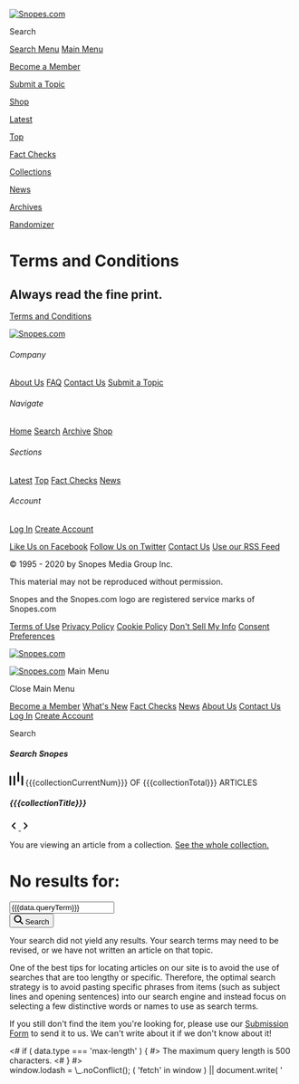  [![Snopes.com](https://www.snopes.com/content/themes/snopes/dist/images/logo-main.png)](https://www.snopes.com/) 

Search

[Search Menu](#themeSearchModal) [Main Menu](#themeMenuModal)

[Become a Member](https://www.snopes.com/founding-members "Become a Member")

[Submit a Topic](https://www.snopes.com/contact/ "Submit a Topic")

[Shop](https://www.snopes.com/shop/ "Shop")

[Latest](https://www.snopes.com/latest/ "Latest")

[Top](https://www.snopes.com/top/ "Top")

[Fact Checks](https://www.snopes.com/fact-check/ "Fact Checks")

[Collections](https://www.snopes.com/collections/ "Collections")

[News](https://www.snopes.com/news/ "News")

[Archives](https://www.snopes.com/sitemap/ "Archives")

[Randomizer](https://www.snopes.com/random "Randomizer")

Terms and Conditions
====================

Always read the fine print.
---------------------------

[Terms and Conditions](https://www.iubenda.com/terms-and-conditions/49533561 "Terms and Conditions ")

 [![Snopes.com](https://www.snopes.com/content/themes/snopes/dist/images/logo-main.png)](https://www.snopes.com/) 

###### Company

[About Us](https://www.snopes.com/about/) [FAQ](https://www.snopes.com/faq/) [Contact Us](https://www.snopes.com/contact/) [Submit a Topic](https://www.snopes.com/contact/)

###### Navigate

[Home](https://www.snopes.com/) [Search](https://www.snopes.com/search/) [Archive](https://www.snopes.com/sitemap/) [Shop](https://shop.snopes.com/)

###### Sections

[Latest](https://www.snopes.com/latest/) [Top](https://www.snopes.com/top/) [Fact Checks](https://www.snopes.com/fact-check/) [News](https://www.snopes.com/news/)

###### Account

[Log In](https://www.snopes.com/login/) [Create Account](https://www.snopes.com/signup/)

[Like Us on Facebook](https://www.facebook.com/snopes) [Follow Us on Twitter](https://www.twitter.com/snopes) [Contact Us](https://www.snopes.com/contact/) [Use our RSS Feed](https://www.snopes.com/feed/)

© 1995 - 2020 by Snopes Media Group Inc.

This material may not be reproduced without permission.

Snopes and the Snopes.com logo are registered service marks of Snopes.com

[Terms of Use](https://www.snopes.com/terms-and-conditions/) [Privacy Policy](https://www.snopes.com/privacy-policy/) [Cookie Policy](https://www.snopes.com/cookie-policy/) [Don't Sell My Info](https://www.snopes.com/do-not-sell-my-info/) [Consent Preferences](javascript:void(0))

 [![Snopes.com](https://www.snopes.com/content/themes/snopes/dist/images/logo-main.png)](https://www.snopes.com/) 

 [![Snopes.com](https://www.snopes.com/content/themes/snopes/dist/images/logo-main.png)](https://www.snopes.com/) Main Menu

Close Main Menu

[Become a Member](https://www.snopes.com/founding-members/) [What's New](https://www.snopes.com/latest/) [Fact Checks](https://www.snopes.com/fact-checks/) [News](https://www.snopes.com/news/) [About Us](https://www.snopes.com/about/) [Contact Us](https://www.snopes.com/contact/) [Log In](#) [Create Account](#)

Search

##### Search Snopes

<div class="collection-nav"> <div class="container"> <div class="row no-gutters"> <div class="col-12"> <div class="meta"> <div class="count"> <svg fill="none" height="1.5rem" viewBox="0 0 16 16" width="1.5rem" xmlns="http://www.w3.org/2000/svg"><g fill="#000"><path d="m11.3171.97561c0-.538815-.4368-.97561-.9756-.97561-.53885 0-.97565.436795-.97565.97561v9.75609c0 .5388.4368.9756.97565.9756.5388 0 .9756-.4368.9756-.9756z"/><path d="m1.95122 5.26829c0-.53881-.4368-.97561-.97561-.97561-.538815 0-.97561.4368-.97561.97561v9.75611c0 .5388.436795.9756.97561.9756.53881 0 .97561-.4368.97561-.9756z"/><path d="m16 5.26829c0-.53881-.4368-.97561-.9756-.97561s-.9756.4368-.9756.97561v9.75611c0 .5388.4368.9756.9756.9756s.9756-.4368.9756-.9756z"/><path d="m5.65854 4.29268c.53881 0 .97561.4368.97561.97561v9.75611c0 .5388-.4368.9756-.97561.9756-.53882 0-.97561-.4368-.97561-.9756v-9.75611c0-.53881.43679-.97561.97561-.97561z"/></g></svg> <span class="statement">{{{collectionCurrentNum}}} OF {{{collectionTotal}}}</span> <span class="label">ARTICLES</span> </div> </div> <div class="content"> <h5 class="title">{{{collectionTitle}}}</h5> </div> <nav class="pagination"> <a href="{{{before.postPermalink}}}" class="nav-btn btn btn-circle bg-light previous mr-2"> <svg fill="none" height="16" viewBox="0 0 16 16" width="16" xmlns="http://www.w3.org/2000/svg"><path clip-rule="evenodd" d="m10.3613 2.61633c.3817.38177.3817 1.00074 0 1.38252l-4.0012 4.00115 4.0012 4.0012c.3817.3817.3817 1.0007 0 1.3825-.38181.3817-1.00079.3817-1.38256 0l-4.69241-4.69244c-.38177-.38177-.38177-1.00074 0-1.38252l4.69241-4.69241c.38177-.38177 1.00075-.38177 1.38256 0z" fill="#000" fill-rule="evenodd"/></svg> </a> <a href="{{{after.postPermalink}}}" class="nav-btn btn btn-circle bg-light next"> <svg fill="none" height="16" viewBox="0 0 16 16" width="16" xmlns="http://www.w3.org/2000/svg"><path clip-rule="evenodd" d="m5.53633 2.61633c-.38177.38177-.38177 1.00074 0 1.38252l4.00115 4.00115-4.00115 4.0012c-.38177.3817-.38177 1.0007 0 1.3825.38177.3817 1.00074.3817 1.38251 0l4.69246-4.69244c.3817-.38177.3817-1.00074 0-1.38252l-4.69246-4.69241c-.38177-.38177-1.00074-.38177-1.38251 0z" fill="#000" fill-rule="evenodd"/></svg> </a> </nav> <div class="footer"> <p>You are viewing an article from a collection. <a href="{{{collectionPermalink}}}">See the whole collection.</a></p> </div> </div> </div> </div> </div> <h1 class="mb-2">No results for:</h1> <div class="border border-warning mb-3 p-1 rounded-pill"> <form class="form-inline w-100" action="/" id="searchForm"> <div class="input-group w-100"> <input class="search-input form-control rounded-pill-left border-light bg-light px-3" type="search" name="s" value="{{{data.queryTerm}}}" placeholder="Search Snopes.com" id="site-search" aria-label="Search"> <div class="input-group-append"> <button class="btn btn-light d-flex align-items-center justify-content-center border-left-0 rounded-pill-right bg-light pl-0 pr-3" type="submit"> <svg fill="none" height="16" viewBox="0 0 16 16" width="16" xmlns="http://www.w3.org/2000/svg"><path clip-rule="evenodd" d="m6.43902 0c-3.55617 0-6.43902 2.88285-6.43902 6.43902 0 3.55618 2.88285 6.43898 6.43902 6.43898 1.42611 0 2.74392-.4636 3.81098-1.2483l4.0845 4.0845c.381.381.9988.381 1.3797 0 .381-.3809.381-.9987 0-1.3797l-4.0845-4.0845c.7847-1.06706 1.2483-2.38487 1.2483-3.81098 0-3.55617-2.8828-6.43902-6.43898-6.43902zm-4.4878 6.43902c0-2.47854 2.00926-4.4878 4.4878-4.4878 2.47855 0 4.48778 2.00926 4.48778 4.4878 0 2.47855-2.00923 4.48778-4.48778 4.48778-2.47854 0-4.4878-2.00923-4.4878-4.48778z" fill="#000" fill-rule="evenodd"/></svg> <span class="sr-only">Search</span> </button> </div> </div> </form> </div> <div class="rich-text"> <p>Your search did not yield any results. Your search terms may need to be revised, or we have not written an article on that topic.</p> <p>One of the best tips for locating articles on our site is to avoid the use of searches that are too lengthy or specific. Therefore, the optimal search strategy is to avoid pasting specific phrases from items (such as subject lines and opening sentences) into our search engine and instead focus on selecting a few distinctive words or names to use as search terms.</p> <p>If you still don't find the item you're looking for, please use our <a class="font-weight-bold" href="http://www.snopes.com/contact/?formType=rumor">Submission Form</a> to send it to us. We can't write about it if we don't know about it!</p> </div> <div class="search-error"> <# if ( data.type === 'max-length' ) { #> <span>The maximum query length is 500 characters.</span> <# } #> </div> window.lodash = \_.noConflict(); ( 'fetch' in window ) || document.write( '<script src="https://www.snopes.com/wp-includes/js/dist/vendor/wp-polyfill-fetch.min.js?ver=3.0.0"></scr' + 'ipt>' );( document.contains ) || document.write( '<script src="https://www.snopes.com/wp-includes/js/dist/vendor/wp-polyfill-node-contains.min.js?ver=3.42.0"></scr' + 'ipt>' );( window.DOMRect ) || document.write( '<script src="https://www.snopes.com/wp-includes/js/dist/vendor/wp-polyfill-dom-rect.min.js?ver=3.42.0"></scr' + 'ipt>' );( window.URL && window.URL.prototype && window.URLSearchParams ) || document.write( '<script src="https://www.snopes.com/wp-includes/js/dist/vendor/wp-polyfill-url.min.js?ver=3.6.4"></scr' + 'ipt>' );( window.FormData && window.FormData.prototype.keys ) || document.write( '<script src="https://www.snopes.com/wp-includes/js/dist/vendor/wp-polyfill-formdata.min.js?ver=3.0.12"></scr' + 'ipt>' );( Element.prototype.matches && Element.prototype.closest ) || document.write( '<script src="https://www.snopes.com/wp-includes/js/dist/vendor/wp-polyfill-element-closest.min.js?ver=2.0.2"></scr' + 'ipt>' );